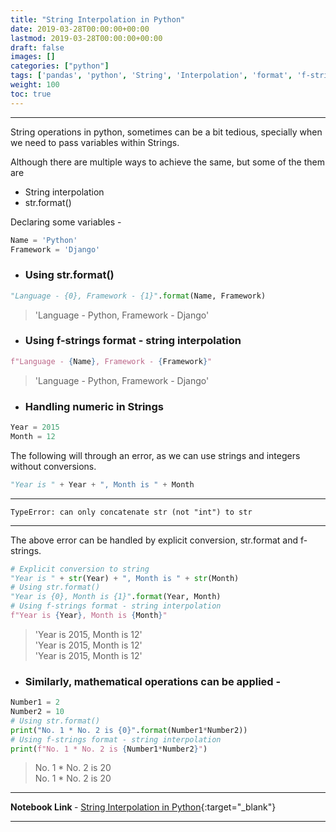 ```yaml
---
title: "String Interpolation in Python"
date: 2019-03-28T00:00:00+00:00
lastmod: 2019-03-28T00:00:00+00:00
draft: false
images: []
categories: ["python"]
tags: ['pandas', 'python', 'String', 'Interpolation', 'format', 'f-strings', 'str.format()']
weight: 100
toc: true
---
```


---
 String operations in python, sometimes can be a bit tedious, specially when we need to pass variables within Strings.

 Although there are multiple ways to achieve the same, but some of the them are
 * String interpolation
 * str.format()

Declaring some variables -

```python
Name = 'Python'
Framework = 'Django'
```

* ###  Using str.format()

```python
"Language - {0}, Framework - {1}".format(Name, Framework)
```
> 'Language - Python, Framework - Django'

* ###  Using f-strings format - string interpolation

```python
f"Language - {Name}, Framework - {Framework}"
```

> 'Language - Python, Framework - Django'


* ### Handling numeric in Strings

```python
Year = 2015
Month = 12
```
The following will through an error, as we can use strings and integers without conversions.

```python
"Year is " + Year + ", Month is " + Month
```

---

``TypeError: can only concatenate str (not "int") to str``


---

The above error can be handled by explicit conversion, str.format and f-strings.
```python
# Explicit conversion to string
"Year is " + str(Year) + ", Month is " + str(Month)
# Using str.format()
"Year is {0}, Month is {1}".format(Year, Month)
# Using f-strings format - string interpolation
f"Year is {Year}, Month is {Month}"
```
>  'Year is 2015, Month is 12'  
>  'Year is 2015, Month is 12'  
>  'Year is 2015, Month is 12'

* ### Similarly, mathematical operations can be applied -

```python
Number1 = 2
Number2 = 10
# Using str.format()
print("No. 1 * No. 2 is {0}".format(Number1*Number2))
# Using f-strings format - string interpolation
print(f"No. 1 * No. 2 is {Number1*Number2}")
```
> No. 1 \* No. 2 is 20  
> No. 1 \* No. 2 is 20


---

<b> Notebook Link </b>   - [String Interpolation in Python](https://nbviewer.jupyter.org/github/aakashkh/Sample-Jupyter-Notebooks/blob/master/String%20Interpolation.ipynb){:target="_blank"}

---

